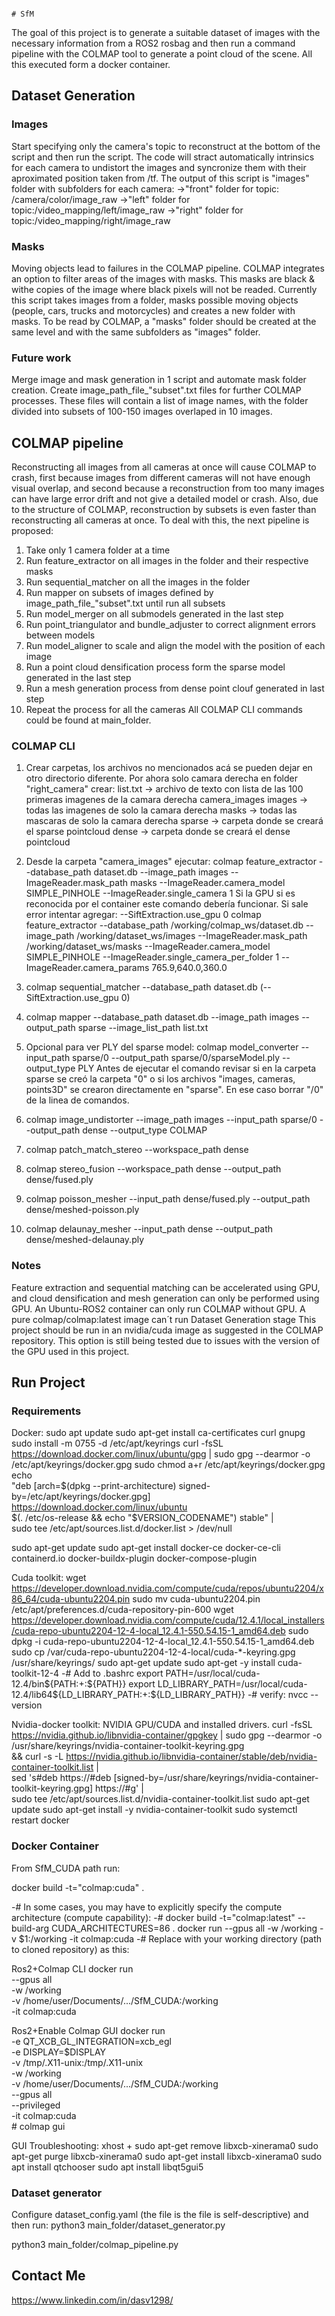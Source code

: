 																																																																																																																																																																																																																																																																																																																																																																																																																																																																																																																																																																																																																																																																																																													# SfM
The goal of this project is to generate a suitable dataset of images with the necessary information from a ROS2 rosbag and then run a command pipeline with the COLMAP tool to generate a point cloud of the scene. All this executed form a docker container.

## Dataset Generation
### Images
Start specifying only the camera's topic to reconstruct at the bottom of the script and then run the script. The code will stract automatically intrinsics for each camera to undistort the images and syncronize them with their aproximated position taken from /tf.
The output of this script is "images" folder with subfolders for each camera: 
->"front" folder for topic: /camera/color/image_raw
->"left" folder for topic:/video_mapping/left/image_raw
->"right" folder for topic:/video_mapping/right/image_raw
### Masks
Moving objects lead to failures in the COLMAP pipeline. COLMAP integrates an option to filter areas of the images with masks. This masks are black & withe copies of the image where black pixels will not be readed.
Currently this script takes images from a folder, masks possible moving objects (people, cars, trucks and motorcycles) and creates a new folder with masks. To be read by COLMAP, a "masks" folder should be created at the same level and with the same subfolders as "images" folder.
### Future work
Merge image and mask generation in 1 script and automate mask folder creation.
Create image_path_file_"subset".txt files for further COLMAP processes. These files will contain a list of image names, with the folder divided into subsets of 100-150 images overlaped in 10 images.

## COLMAP pipeline
Reconstructing all images from all cameras at once will cause COLMAP to crash, first because images from different cameras will not have enough visual overlap, and second because a reconstruction from too many images can have large error drift and not give a detailed model or crash. Also, due to the structure of COLMAP, reconstruction by subsets is even faster than reconstructing all cameras at once.
To deal with this, the next pipeline is proposed:
1. Take only 1 camera folder at a time
2. Run feature_extractor on all images in the folder and their respective masks
3. Run sequential_matcher on all the images in the folder
4. Run mapper on subsets of images defined by image_path_file_"subset".txt until run all subsets
5. Run model_merger on all submodels generated in the last step
6. Run point_triangulator and bundle_adjuster to correct alignment errors between models
7. Run model_aligner to scale and align the model with the position of each image
8. Run a point cloud densification process form the sparse model generated in the last step
9. Run a mesh generation process from dense point clouf generated in last step
10. Repeat the process for all the cameras
All COLMAP CLI commands could be found at main_folder.
### COLMAP CLI
1. Crear carpetas, los archivos no mencionados acá se pueden dejar en otro directorio diferente.
Por ahora solo camara derecha en folder "right_camera" crear:
	list.txt -> archivo de texto con lista de las 100 primeras imagenes de la camara derecha
	camera_images
		images -> todas las imagenes de solo la camara derecha
		masks -> todas las mascaras de solo la camara derecha
	sparse -> carpeta donde se creará el sparse pointcloud
	dense -> carpeta donde se creará el dense pointcloud
		
2. Desde la carpeta "camera_images" ejecutar:
	colmap feature_extractor --database_path dataset.db --image_path images --ImageReader.mask_path masks --ImageReader.camera_model SIMPLE_PINHOLE --ImageReader.single_camera 1
Si la GPU si es reconocida por el container este comando debería funcionar. Si sale error intentar agregar: --SiftExtraction.use_gpu 0
colmap feature_extractor --database_path /working/colmap_ws/dataset.db --image_path /working/dataset_ws/images --ImageReader.mask_path /working/dataset_ws/masks --ImageReader.camera_model SIMPLE_PINHOLE --ImageReader.single_camera_per_folder 1 --ImageReader.camera_params 765.9,640.0,360.0 
3. colmap sequential_matcher --database_path dataset.db (--SiftExtraction.use_gpu 0)

4. colmap mapper --database_path dataset.db --image_path images --output_path sparse --image_list_path list.txt

5. Opcional para ver PLY del sparse model: colmap model_converter --input_path sparse/0 --output_path sparse/0/sparseModel.ply --output_type PLY
Antes de ejecutar el comando revisar si en la carpeta sparse se creó la carpeta "0" o si los archivos "images, cameras, points3D" se crearon directamente en "sparse". En ese caso borrar "/0" de la linea de comandos.

6. colmap image_undistorter --image_path images --input_path sparse/0 --output_path dense --output_type COLMAP

7. colmap patch_match_stereo --workspace_path dense

8. colmap stereo_fusion --workspace_path dense --output_path dense/fused.ply

9. colmap poisson_mesher --input_path dense/fused.ply --output_path dense/meshed-poisson.ply

9. colmap delaunay_mesher --input_path dense --output_path dense/meshed-delaunay.ply
### Notes
Feature extraction and sequential matching can be accelerated using GPU, and cloud densification and mesh generation can only be performed using GPU.
An Ubuntu-ROS2 container can only run COLMAP without GPU.
A pure colmap/colmap:latest image can´t run Dataset Generation stage
This project should be run in an nvidia/cuda image as suggested in the COLMAP repository. This option is still being tested due to issues with the version of the GPU used in this project.

## Run Project
### Requirements
Docker:
sudo apt update
sudo apt-get install ca-certificates curl gnupg
sudo install -m 0755 -d /etc/apt/keyrings
curl -fsSL https://download.docker.com/linux/ubuntu/gpg | sudo gpg --dearmor -o /etc/apt/keyrings/docker.gpg
sudo chmod a+r /etc/apt/keyrings/docker.gpg
echo \
  "deb [arch=$(dpkg --print-architecture) signed-by=/etc/apt/keyrings/docker.gpg] https://download.docker.com/linux/ubuntu \
  $(. /etc/os-release && echo "$VERSION_CODENAME") stable" | \
  sudo tee /etc/apt/sources.list.d/docker.list > /dev/null

sudo apt-get update
sudo apt-get install docker-ce docker-ce-cli containerd.io docker-buildx-plugin docker-compose-plugin

Cuda toolkit:
wget https://developer.download.nvidia.com/compute/cuda/repos/ubuntu2204/x86_64/cuda-ubuntu2204.pin
sudo mv cuda-ubuntu2204.pin /etc/apt/preferences.d/cuda-repository-pin-600
wget https://developer.download.nvidia.com/compute/cuda/12.4.1/local_installers/cuda-repo-ubuntu2204-12-4-local_12.4.1-550.54.15-1_amd64.deb
sudo dpkg -i cuda-repo-ubuntu2204-12-4-local_12.4.1-550.54.15-1_amd64.deb
sudo cp /var/cuda-repo-ubuntu2204-12-4-local/cuda-*-keyring.gpg /usr/share/keyrings/
sudo apt-get update
sudo apt-get -y install cuda-toolkit-12-4
-# Add to .bashrc
export PATH=/usr/local/cuda-12.4/bin${PATH:+:${PATH}}
export LD_LIBRARY_PATH=/usr/local/cuda-12.4/lib64${LD_LIBRARY_PATH:+:${LD_LIBRARY_PATH}}
-# verify: nvcc --version


Nvidia-docker toolkit:
NVIDIA GPU/CUDA and installed drivers.
curl -fsSL https://nvidia.github.io/libnvidia-container/gpgkey | sudo gpg --dearmor -o /usr/share/keyrings/nvidia-container-toolkit-keyring.gpg \
  && curl -s -L https://nvidia.github.io/libnvidia-container/stable/deb/nvidia-container-toolkit.list | \
    sed 's#deb https://#deb [signed-by=/usr/share/keyrings/nvidia-container-toolkit-keyring.gpg] https://#g' | \
    sudo tee /etc/apt/sources.list.d/nvidia-container-toolkit.list
sudo apt-get update
sudo apt-get install -y nvidia-container-toolkit
sudo systemctl restart docker

### Docker Container
From SfM_CUDA path run:

docker build -t="colmap:cuda" .

-# In some cases, you may have to explicitly specify the compute architecture (compute capability):
-#   docker build -t="colmap:latest" --build-arg CUDA_ARCHITECTURES=86 .
docker run --gpus all -w /working -v $1:/working -it colmap:cuda
-# Replace with your working directory (path to cloned repository) as this:

Ros2+Colmap CLI
docker run \
    --gpus all \
    -w /working \
    -v /home/user/Documents/.../SfM_CUDA:/working \
    -it colmap:cuda

Ros2+Enable Colmap GUI
docker run \
    -e QT_XCB_GL_INTEGRATION=xcb_egl \
    -e DISPLAY=$DISPLAY \
    -v /tmp/.X11-unix:/tmp/.X11-unix \
    -w /working \
    -v /home/user/Documents/.../SfM_CUDA:/working \
    --gpus all \
    --privileged \
    -it colmap:cuda \
    # colmap gui

GUI Troubleshooting:
xhost +
sudo apt-get remove libxcb-xinerama0
sudo apt-get purge libxcb-xinerama0
sudo apt-get install libxcb-xinerama0
sudo apt install qtchooser
sudo apt install libqt5gui5

### Dataset generator
Configure dataset_config.yaml (the file is the file is self-descriptive) and then run:
python3 main_folder/dataset_generator.py 

python3 main_folder/colmap_pipeline.py


## Contact Me
https://www.linkedin.com/in/dasv1298/

